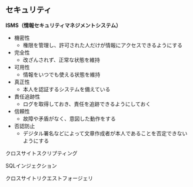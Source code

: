 ## セキュリティ

**ISMS（情報セキュリティマネジメントシステム）**

- 機密性
  - 権限を管理し、許可された人だけが情報にアクセスできるようにする
- 完全性
  - 改ざんされず、正常な状態を維持
- 可用性
  - 情報をいつでも使える状態を維持
- 真正性
  - 本人を認証するシステムを備えている
- 責任追跡性
  - ログを取得しておき、責任を追跡できるようにしておく
- 信頼性
  - 故障や矛盾がなく、意図した動作をする
- 否認防止
  - デジタル署名などによって文章作成者が本人であることを否定できないようにする
  



クロスサイトスクリプティング

SQLインジェクション

クロスサイトリクエストフォージェリ

